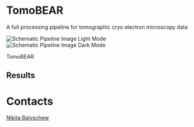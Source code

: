 # TomoBEAR
A full processing pipeline for tomographic cryo electron microscopy data

 ![Schematic Pipeline Image Light Mode](https://github.com/KudryashevLab/TomoBEAR/blob/main/images/pipeline_light_mode.svg#gh-light-mode-only)![Schematic Pipeline Image Dark Mode](https://github.com/KudryashevLab/TomoBEAR/blob/main/images/pipeline_dark_mode.svg#gh-dark-mode-only)
 
TomoBEAR 

## Results

# Contacts

[Nikita Balyschew](mailto:nikita.balyschew@googlemail.com?subject=[GitHub]%20TomoBEAR)
